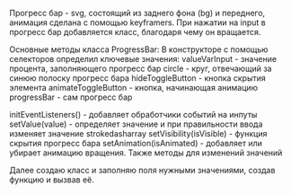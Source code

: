 Прогресс бар - svg, состоящий из заднего фона (bg) и переднего, анимация сделана с помощью keyframers. 
При нажатии на input в прогресс бар добавляется класс, благодаря чему он вращается.

Основные методы класса ProgressBar:
В конструкторе с помощью селекторов определил ключевые значения:
valueVarInput - значение процента, заполняющего прогресс бар
circle - круг, отвечающий за синюю полоску прогресс бара
hideToggleButton - кнопка скрытия элемента
animateToggleButton - кнопка, начинающая анимацию
progressBar - сам прогресс бар

initEventListeners() - добавляет обработчики событий на инпуты
setValue(value) - определяет значение и при правильности ввода изменяет значение strokedasharray
setVisibility(isVisible) - функция скрытия прогресс бара
setAnimation(isAnimated) - добавляет или убирает анимацию вращения.
Также методы для изменений значений 

Далее создаю класс и заполняю поля нужными значениями, создав функцию и вызвав её.

